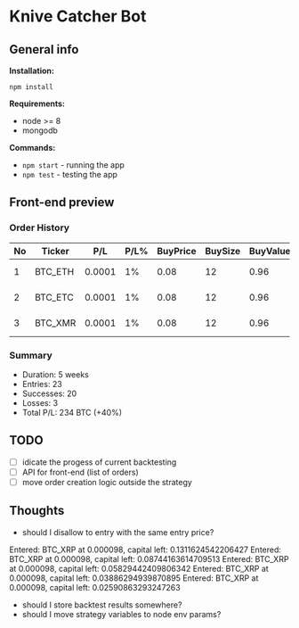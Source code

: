 # Knive Catcher Bot

## General info

**Installation:**

`npm install`

**Requirements:**
* node >= 8
* mongodb

**Commands:**

* `npm start` - running the app
* `npm test` - testing the app

## Front-end preview

### Order History

No | Ticker | P/L | P/L% | BuyPrice | BuySize | BuyValue | SellPrice | SellSize | SellValue | Created | Finished
--- | --- | --- | --- | --- | --- | --- | --- | --- | --- | --- | ---
1 | BTC_ETH | 0.0001 | 1% | 0.08 | 12 | 0.96 | 234 | 0.084 | 12 | 12:23:34 24.06.1986 | 12:23:34 24.05.1987
2 | BTC_ETC | 0.0001 | 1% | 0.08 | 12 | 0.96 | 234 | 0.084 | 12 | 12:23:34 24.06.1986 | 12:23:34 24.05.1987
3 | BTC_XMR | 0.0001 | 1% | 0.08 | 12 | 0.96 | 234 | 0.084 | 12 | 12:23:34 24.06.1986 | 12:23:34 24.05.1987

### Summary

* Duration: 5 weeks
* Entries: 23
* Successes: 20
* Losses: 3
* Total P/L: 234 BTC (+40%)

## TODO

- [ ] idicate the progess of current backtesting
- [ ] API for front-end (list of orders)
- [ ] move order creation logic outside the strategy

## Thoughts

* should I disallow to entry with the same entry price?

Entered: BTC_XRP at 0.000098, capital left: 0.1311624542206427
Entered: BTC_XRP at 0.000098, capital left: 0.08744163614709513
Entered: BTC_XRP at 0.000098, capital left: 0.05829442409806342
Entered: BTC_XRP at 0.000098, capital left: 0.03886294939870895
Entered: BTC_XRP at 0.000098, capital left: 0.02590863293247263

* should I store backtest results somewhere?
* should I move strategy variables to node env params?
